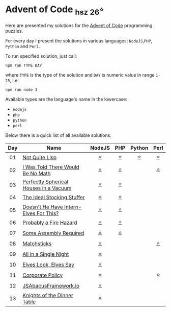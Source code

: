 Advent of Code  <sub>hsz 26<sup>:star:</sup></sub>
=================================================

Here are presented my solutions for the [Advent of Code](http://adventofcode.com) programming puzzles.

For every day I present the solutions in various languages: `NodeJS`,`PHP`, `Python` and `Perl`.

To run specified solution, just call:

    npm run TYPE DAY
    
where `TYPE` is the type of the solution and `DAY` is numeric value in range `1-25`, i.e:

    npm run node 3

Available types are the language's name in the lowercase:

- `nodejs`
- `php`
- `python`
- `perl`


Below there is a quick list of all available solutions:

 
| Day | Name                                        | NodeJS                     | PHP                         | Python                        | Perl                       |
|:---:| ------------------------------------------- |:--------------------------:|:---------------------------:|:-----------------------------:|:--------------------------:|
| 01  | [Not Quite Lisp][1]                         | [:star:](./day01/index.js) | [:star:](./day01/index.php) | [:star:](./day01/__init__.py) | [:star:](./day01/index.pl) |
| 02  | [I Was Told There Would Be No Math][2]      | [:star:](./day02/index.js) | [:star:](./day02/index.php) |                               | [:star:](./day02/index.pl) |
| 03  | [Perfectly Spherical Houses in a Vacuum][3] | [:star:](./day03/index.js) | [:star:](./day03/index.php) |                               |                            |
| 04  | [The Ideal Stocking Stuffer][4]             | [:star:](./day04/index.js) | [:star:](./day04/index.php) |                               |                            |
| 05  | [Doesn't He Have Intern-Elves For This?][5] | [:star:](./day05/index.js) | [:star:](./day05/index.php) |                               |                            |
| 06  | [Probably a Fire Hazard][6]                 | [:star:](./day06/index.js) | [:star:](./day06/index.php) |                               |                            |
| 07  | [Some Assembly Required][7]                 | [:star:](./day07/index.js) | [:star:](./day07/index.php) |                               |                            |
| 08  | [Matchsticks][8]                            | [:star:](./day08/index.js) |                             |                               | [:star:](./day08/index.pl) |
| 09  | [All in a Single Night][9]                  | [:star:](./day09/index.js) |                             |                               |                            |
| 10  | [Elves Look, Elves Say][10]                 | [:star:](./day10/index.js) |                             |                               |                            |
| 11  | [Corporate Policy][11]                      | [:star:](./day11/index.js) |                             |                               | [:star:](./day11/index.pl) |
| 12  | [JSAbacusFramework.io][12]                  | [:star:](./day12/index.js) |                             |                               |                            |
| 13  | [Knights of the Dinner Table][13]           | [:star:](./day13/index.js) |                             |                               |                            |

[1]: http://adventofcode.com/day/1
[2]: http://adventofcode.com/day/2
[3]: http://adventofcode.com/day/3
[4]: http://adventofcode.com/day/4
[5]: http://adventofcode.com/day/5
[6]: http://adventofcode.com/day/6
[7]: http://adventofcode.com/day/7
[8]: http://adventofcode.com/day/8
[9]: http://adventofcode.com/day/9
[10]: http://adventofcode.com/day/10
[11]: http://adventofcode.com/day/11
[12]: http://adventofcode.com/day/12
[13]: http://adventofcode.com/day/13
